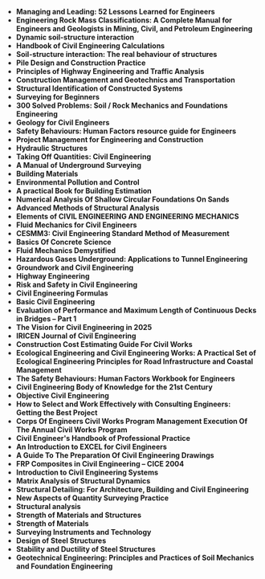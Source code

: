 <ul>
                                <li><b><a target="_blank" href="https://github.com/manjunath5496/Astrobiology-Books/blob/master/asb(1).pdf" style="text-decoration:none;">Managing and Leading: 52 Lessons Learned for Engineers</a></b></li>
                             <li><b><a target="_blank" href="https://github.com/manjunath5496/Astrobiology-Books/blob/master/asb(3).pdf" style="text-decoration:none;">Engineering Rock Mass Classifications: A Complete Manual for Engineers and Geologists in Mining, Civil, and Petroleum Engineering</a></b></li>
                               
<li><b><a target="_blank" href="https://github.com/manjunath5496/Astrobiology-Books/blob/master/asb(4).pdf" style="text-decoration:none;">Dynamic soil-structure interaction</a></b></li>
                                <li><b><a target="_blank" href="https://github.com/manjunath5496/Astrobiology-Books/blob/master/asb(5).pdf" style="text-decoration:none;">Handbook of Civil Engineering Calculations</a></b></li>
                                
 <li><b><a target="_blank" href="https://github.com/manjunath5496/Astrobiology-Books/blob/master/asb(6).pdf" style="text-decoration:none;">Soil-structure interaction: The real behaviour of structures</a></b></li>
                          
<li><b><a target="_blank" href="https://github.com/manjunath5496/Astrobiology-Books/blob/master/asb(7).pdf" style="text-decoration:none;">Pile Design and Construction Practice</a></b></li>
                                <li><b><a target="_blank" href="https://github.com/manjunath5496/Astrobiology-Books/blob/master/asb(8).pdf" style="text-decoration:none;">Principles of Highway Engineering and Traffic Analysis</a></b></li>
                                <li><b><a target="_blank" href="https://github.com/manjunath5496/Astrobiology-Books/blob/master/asb(9).pdf" style="text-decoration:none;">Construction Management and Geotechnics and Transportation</a></b></li>
                                
<li><b><a target="_blank" href="https://github.com/manjunath5496/Astrobiology-Books/blob/master/asb(10).pdf" style="text-decoration:none;">Structural Identification of Constructed Systems</a></b></li>  
        
<li><b><a target="_blank" href="https://github.com/manjunath5496/Astrobiology-Books/blob/master/asb(11).pdf" style="text-decoration:none;">Surveying for Beginners</a></b></li>
                                <li><b><a target="_blank" href="https://github.com/manjunath5496/Astrobiology-Books/blob/master/asb(12).pdf" style="text-decoration:none;">300 Solved Problems: Soil / Rock Mechanics and Foundations Engineering</a></b></li>
 <li><b><a target="_blank" href="https://github.com/manjunath5496/Astrobiology-Books/blob/master/asb(13).pdf" style="text-decoration:none;">Geology for Civil Engineers</a></b></li>  
 
<li><b><a target="_blank" href="https://github.com/manjunath5496/Astrobiology-Books/blob/master/asb(14).pdf" style="text-decoration:none;">Safety Behaviours: Human Factors resource guide for Engineers </a></b></li>
                                <li><b><a target="_blank" href="https://github.com/manjunath5496/Astrobiology-Books/blob/master/asb(15).pdf" style="text-decoration:none;">Project Management for Engineering and Construction</a></b></li>
                                <li><b><a target="_blank" href="https://github.com/manjunath5496/Astrobiology-Books/blob/master/asb(16).pdf" style="text-decoration:none;">Hydraulic Structures</a></b></li>
                               
<li><b><a target="_blank" href="https://github.com/manjunath5496/Astrobiology-Books/blob/master/asb(17).pdf" style="text-decoration:none;">Taking Off Quantities: Civil Engineering</a></b></li>
                                <li><b><a target="_blank" href="https://github.com/manjunath5496/Astrobiology-Books/blob/master/asb(18).pdf" style="text-decoration:none;">A Manual of Underground Surveying  </a></b></li>
                                
 <li><b><a target="_blank" href="https://github.com/manjunath5496/Astrobiology-Books/blob/master/asb(19).pdf" style="text-decoration:none;">Building Materials </a></b></li>
                          
<li><b><a target="_blank" href="https://github.com/manjunath5496/Astrobiology-Books/blob/master/asb(20).pdf" style="text-decoration:none;">Environmental Pollution and Control </a></b></li>

<li><b><a target="_blank" href="https://github.com/manjunath5496/Astrobiology-Books/blob/master/asb(21).pdf" style="text-decoration:none;">A practical Book for Building Estimation </a></b></li>

<li><b><a target="_blank" href="https://github.com/manjunath5496/Astrobiology-Books/blob/master/asb(22).pdf" style="text-decoration:none;">Numerical Analysis Of Shallow Circular Foundations On Sands</a></b></li>
                                <li><b><a target="_blank" href="https://github.com/manjunath5496/Astrobiology-Books/blob/master/asb(23).pdf" style="text-decoration:none;">Advanced Methods of Structural Analysis</a></b></li>
                               
<li><b><a target="_blank" href="https://github.com/manjunath5496/Astrobiology-Books/blob/master/asb(24).pdf" style="text-decoration:none;">Elements of CIVIL ENGINEERING AND ENGINEERING MECHANICS</a></b></li>
                                <li><b><a target="_blank" href="https://github.com/manjunath5496/Astrobiology-Books/blob/master/asb(25).pdf" style="text-decoration:none;">Fluid Mechanics for Civil Engineers </a></b></li>
                                
 <li><b><a target="_blank" href="https://github.com/manjunath5496/Astrobiology-Books/blob/master/asb(26).pdf" style="text-decoration:none;">CESMM3: Civil Engineering Standard Method of Measurement </a></b></li>
                          
<li><b><a target="_blank" href="https://github.com/manjunath5496/Astrobiology-Books/blob/master/asb(27).pdf" style="text-decoration:none;">Basics Of Concrete Science</a></b></li>

<li><b><a target="_blank" href="https://github.com/manjunath5496/Astrobiology-Books/blob/master/asb(28).pdf" style="text-decoration:none;">Fluid Mechanics Demystified</a></b></li>

<li><b><a target="_blank" href="https://github.com/manjunath5496/Astrobiology-Books/blob/master/asb(29).pdf" style="text-decoration:none;">Hazardous Gases Underground: Applications to Tunnel Engineering</a></b></li>
                                <li><b><a target="_blank" href="https://github.com/manjunath5496/Astrobiology-Books/blob/master/asb(30).pdf" style="text-decoration:none;">Groundwork and Civil Engineering</a></b></li>
                               
<li><b><a target="_blank" href="https://github.com/manjunath5496/Astrobiology-Books/blob/master/asb(31).pdf" style="text-decoration:none;">Highway Engineering</a></b></li>
                                <li><b><a target="_blank" href="https://github.com/manjunath5496/Astrobiology-Books/blob/master/asb(32).pdf" style="text-decoration:none;">Risk and Safety in Civil Engineering</a></b></li>
                                <li><b><a target="_blank" href="https://github.com/manjunath5496/Astrobiology-Books/blob/master/asb(33).pdf" style="text-decoration:none;">Civil Engineering Formulas</a></b></li>
 
                              
<li><b><a target="_blank" href="https://github.com/manjunath5496/Astrobiology-Books/blob/master/asb(34).pdf" style="text-decoration:none;">Basic Civil Engineering </a></b></li>
                                <li><b><a target="_blank" href="https://github.com/manjunath5496/Astrobiology-Books/blob/master/asb(35).pdf" style="text-decoration:none;">Evaluation of Performance and Maximum Length of Continuous Decks in Bridges – Part 1</a></b></li>
                                <li><b><a target="_blank" href="https://github.com/manjunath5496/Astrobiology-Books/blob/master/asb(36).pdf" style="text-decoration:none;">The Vision for Civil Engineering in 2025</a></b></li>
   <li><b><a target="_blank" href="https://github.com/manjunath5496/Astrobiology-Books/blob/master/asb(37).pdf" style="text-decoration:none;">IRICEN Journal of Civil Engineering</a></b></li> 
   
   
<li><b><a target="_blank" href="https://github.com/manjunath5496/Astrobiology-Books/blob/master/asb(39).pdf" style="text-decoration:none;">Construction Cost Estimating Guide For Civil Works</a></b></li>
                             <li><b><a target="_blank" href="https://github.com/manjunath5496/Astrobiology-Books/blob/master/asb(40).pdf" style="text-decoration:none;">Ecological Engineering and Civil Engineering Works:
A Practical Set of Ecological Engineering Principles for Road Infrastructure and Coastal Management</a></b></li>
                               

 <li><b><a target="_blank" href="https://github.com/manjunath5496/Astrobiology-Books/blob/master/asb(43).pdf" style="text-decoration:none;">The Safety Behaviours: Human Factors Workbook for Engineers </a></b></li>
                                
 <li><b><a target="_blank" href="https://github.com/manjunath5496/Astrobiology-Books/blob/master/asb(44).pdf" style="text-decoration:none;">Civil Engineering Body of Knowledge for the 21st Century</a></b></li>
                          
<li><b><a target="_blank" href="https://github.com/manjunath5496/Astrobiology-Books/blob/master/asb(45).pdf" style="text-decoration:none;">Objective Civil Engineering</a></b></li>
                                <li><b><a target="_blank" href="https://github.com/manjunath5496/Astrobiology-Books/blob/master/asb(46).pdf" style="text-decoration:none;">How to Select and Work Effectively with Consulting Engineers: Getting the Best Project</a></b></li>
                                <li><b><a target="_blank" href="https://github.com/manjunath5496/Astrobiology-Books/blob/master/asb(47).pdf" style="text-decoration:none;">Corps Of Engineers Civil Works Program Management Execution Of The Annual Civil Works Program</a></b></li>
                                
<li><b><a target="_blank" href="https://github.com/manjunath5496/Astrobiology-Books/blob/master/asb(48).rar" style="text-decoration:none;">Civil Engineer's Handbook of Professional Practice</a></b></li>  
        
<li><b><a target="_blank" href="https://github.com/manjunath5496/Astrobiology-Books/blob/master/asb(49).pdf" style="text-decoration:none;">An Introduction to EXCEL for Civil Engineers</a></b></li>
                                <li><b><a target="_blank" href="https://github.com/manjunath5496/Astrobiology-Books/blob/master/asb(50).pdf" style="text-decoration:none;">A Guide To The Preparation Of Civil Engineering Drawings</a></b></li>
 <li><b><a target="_blank" href="https://github.com/manjunath5496/Astrobiology-Books/blob/master/asb(51).pdf" style="text-decoration:none;">FRP Composites in Civil Engineering – CICE 2004</a></b></li>  
 
<li><b><a target="_blank" href="https://github.com/manjunath5496/Astrobiology-Books/blob/master/asb(52).pdf" style="text-decoration:none;">Introduction to Civil Engineering Systems </a></b></li>
                                <li><b><a target="_blank" href="https://github.com/manjunath5496/Astrobiology-Books/blob/master/asb(53).pdf" style="text-decoration:none;">Matrix Analysis of
Structural Dynamics</a></b></li>
                                <li><b><a target="_blank" href="https://github.com/manjunath5496/Astrobiology-Books/blob/master/asb(54).pdf" style="text-decoration:none;">Structural Detailing: For Architecture, Building and Civil Engineering</a></b></li>
                               
<li><b><a target="_blank" href="https://github.com/manjunath5496/Astrobiology-Books/blob/master/asb(55).pdf" style="text-decoration:none;">New Aspects of Quantity Surveying Practice</a></b></li>
                                <li><b><a target="_blank" href="https://github.com/manjunath5496/Astrobiology-Books/blob/master/asb(56).rar" style="text-decoration:none;">Structural analysis  </a></b></li>
                                
 <li><b><a target="_blank" href="https://github.com/manjunath5496/Astrobiology-Books/blob/master/asb(57).pdf" style="text-decoration:none;">Strength of Materials and Structures </a></b></li>
                          
<li><b><a target="_blank" href="https://github.com/manjunath5496/Astrobiology-Books/blob/master/asb(58).pdf" style="text-decoration:none;">Strength of Materials </a></b></li>

<li><b><a target="_blank" href="https://github.com/manjunath5496/Astrobiology-Books/blob/master/asb(59).pdf" style="text-decoration:none;">Surveying Instruments and Technology </a></b></li>

<li><b><a target="_blank" href="https://github.com/manjunath5496/Astrobiology-Books/blob/master/asb(60).pdf" style="text-decoration:none;"> Design of Steel Structures</a></b></li>
                                <li><b><a target="_blank" href="https://github.com/manjunath5496/Astrobiology-Books/blob/master/asb(61).rar" style="text-decoration:none;">Stability and Ductility of Steel Structures</a></b></li>
                               
<li><b><a target="_blank" href="https://github.com/manjunath5496/Astrobiology-Books/blob/master/asb(62).pdf" style="text-decoration:none;">Geotechnical Engineering: Principles and Practices of Soil Mechanics and Foundation Engineering</a></b></li> 
   
   
   
   
   
   
   
   
   
   
</ul>
